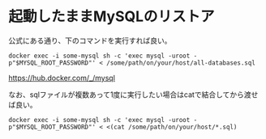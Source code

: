 # 起動したままMySQLのリストア

公式にある通り、下のコマンドを実行すれば良い。

`docker exec -i some-mysql sh -c 'exec mysql -uroot -p"$MYSQL_ROOT_PASSWORD"' < /some/path/on/your/host/all-databases.sql`

https://hub.docker.com/_/mysql

なお、sqlファイルが複数あって1度に実行したい場合はcatで結合してから渡せば良い。

`docker exec -i some-mysql sh -c 'exec mysql -uroot -p"$MYSQL_ROOT_PASSWORD"' < <(cat /some/path/on/your/host/*.sql)`
